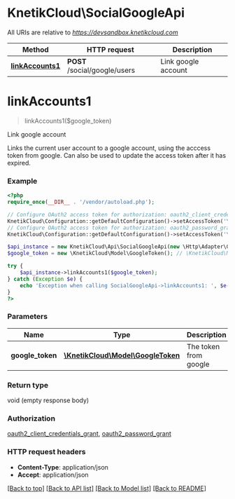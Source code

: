 # KnetikCloud\SocialGoogleApi

All URIs are relative to *https://devsandbox.knetikcloud.com*

Method | HTTP request | Description
------------- | ------------- | -------------
[**linkAccounts1**](SocialGoogleApi.md#linkAccounts1) | **POST** /social/google/users | Link google account


# **linkAccounts1**
> linkAccounts1($google_token)

Link google account

Links the current user account to a google account, using the acccess token from google. Can also be used to update the access token after it has expired.

### Example
```php
<?php
require_once(__DIR__ . '/vendor/autoload.php');

// Configure OAuth2 access token for authorization: oauth2_client_credentials_grant
KnetikCloud\Configuration::getDefaultConfiguration()->setAccessToken('YOUR_ACCESS_TOKEN');
// Configure OAuth2 access token for authorization: oauth2_password_grant
KnetikCloud\Configuration::getDefaultConfiguration()->setAccessToken('YOUR_ACCESS_TOKEN');

$api_instance = new KnetikCloud\Api\SocialGoogleApi(new \Http\Adapter\Guzzle6\Client());
$google_token = new \KnetikCloud\Model\GoogleToken(); // \KnetikCloud\Model\GoogleToken | The token from google

try {
    $api_instance->linkAccounts1($google_token);
} catch (Exception $e) {
    echo 'Exception when calling SocialGoogleApi->linkAccounts1: ', $e->getMessage(), PHP_EOL;
}
?>
```

### Parameters

Name | Type | Description  | Notes
------------- | ------------- | ------------- | -------------
 **google_token** | [**\KnetikCloud\Model\GoogleToken**](../Model/GoogleToken.md)| The token from google | [optional]

### Return type

void (empty response body)

### Authorization

[oauth2_client_credentials_grant](../../README.md#oauth2_client_credentials_grant), [oauth2_password_grant](../../README.md#oauth2_password_grant)

### HTTP request headers

 - **Content-Type**: application/json
 - **Accept**: application/json

[[Back to top]](#) [[Back to API list]](../../README.md#documentation-for-api-endpoints) [[Back to Model list]](../../README.md#documentation-for-models) [[Back to README]](../../README.md)

